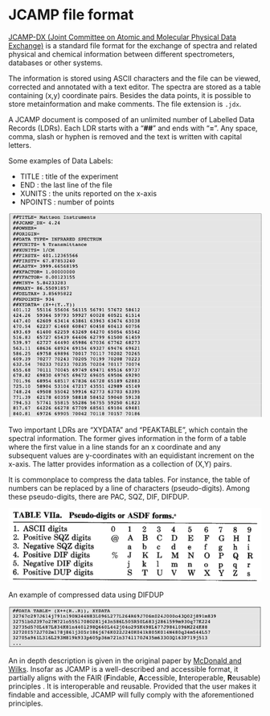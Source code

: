 # JCAMP file format

[JCAMP-DX (Joint Committee on Atomic and Molecular Physical Data Exchange)](http://jcamp-dx.org/) is a standard file format for the exchange of spectra and related physical and chemical information between different spectrometers, databases or other systems.

The information is stored using ASCII characters and the file can be viewed, corrected and annotated with a text editor. The spectra are stored as a table containing (x,y) coordinate pairs. Besides the data points, it is possible to store metainformation and make comments. The file extension is  `.jdx`.

A JCAMP document is composed of an unlimited number of Labelled Data Records (LDRs). Each LDR starts with a “**##**” and ends with “**=**”. Any space, comma, slash or hyphen is removed and the text is written with capital letters.

Some examples of Data Labels:
- TITLE : title of the experiment
- END : the last line of the file
- XUNITS : the units reported on the x-axis
- NPOINTS : number of points

![example](jcamp_example.png)

Two important LDRs are “XYDATA” and “PEAKTABLE”, which contain the spectral information. The former gives information in the form of a table where the first value in a line stands for an x coordinate and any subsequent values are y-coordinates with an equidistant increment on the x-axis. The latter provides information as a collection of (X,Y) pairs. 

It is commonplace to compress the data tables. For instance, the table of numbers can be replaced by a line of characters (pseudo-digits). Among these pseudo-digits, there are PAC, SQZ, DIF, DIFDUP.

![pseudodigits](jcamp_pseudodigits.png)

An example of compressed data using DIFDUP

![compressed](jcamp_compressed.png)

An in depth description is given in the original paper by [McDonald and Wilks](http://old.iupac.org/jcamp/protocols/dxir01.pdf). Insofar as JCAMP is a well-described and accessible format, it partially aligns with the FAIR (**F**indable, **A**ccessible, **I**nteroperable, **R**eusable) principles . It is interoperable and reusable. Provided that the user makes it findable and accessible, JCAMP will fully comply with the aforementioned principles.
